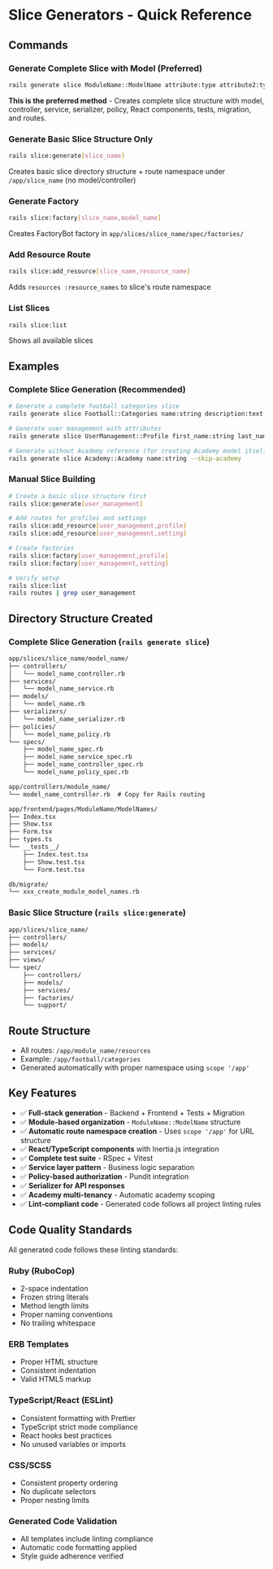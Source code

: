 # Slice Generators - Quick Reference

## Commands

### Generate Complete Slice with Model (Preferred)

```bash
rails generate slice ModuleName::ModelName attribute:type attribute2:type
```

**This is the preferred method** - Creates complete slice structure with model, controller, service, serializer, policy, React components, tests, migration, and routes.

### Generate Basic Slice Structure Only

```bash
rails slice:generate[slice_name]
```

Creates basic slice directory structure + route namespace under `/app/slice_name` (no model/controller)

### Generate Factory

```bash
rails slice:factory[slice_name,model_name]
```

Creates FactoryBot factory in `app/slices/slice_name/spec/factories/`

### Add Resource Route

```bash
rails slice:add_resource[slice_name,resource_name]
```

Adds `resources :resource_names` to slice's route namespace

### List Slices

```bash
rails slice:list
```

Shows all available slices

## Examples

### Complete Slice Generation (Recommended)

```bash
# Generate a complete football categories slice
rails generate slice Football::Categories name:string description:text

# Generate user management with attributes  
rails generate slice UserManagement::Profile first_name:string last_name:string bio:text

# Generate without Academy reference (for creating Academy model itself)
rails generate slice Academy::Academy name:string --skip-academy
```

### Manual Slice Building

```bash
# Create a basic slice structure first
rails slice:generate[user_management]

# Add routes for profiles and settings
rails slice:add_resource[user_management,profile]
rails slice:add_resource[user_management,setting]  

# Create factories
rails slice:factory[user_management,profile]
rails slice:factory[user_management,setting]

# Verify setup
rails slice:list
rails routes | grep user_management
```

## Directory Structure Created

### Complete Slice Generation (`rails generate slice`)

```txt
app/slices/slice_name/model_name/
├── controllers/
│   └── model_name_controller.rb
├── services/
│   └── model_name_service.rb  
├── models/
│   └── model_name.rb
├── serializers/
│   └── model_name_serializer.rb
├── policies/
│   └── model_name_policy.rb
└── specs/
    ├── model_name_spec.rb
    ├── model_name_service_spec.rb
    ├── model_name_controller_spec.rb
    └── model_name_policy_spec.rb

app/controllers/module_name/
└── model_name_controller.rb  # Copy for Rails routing

app/frontend/pages/ModuleName/ModelNames/
├── Index.tsx
├── Show.tsx
├── Form.tsx
├── types.ts
└── __tests__/
    ├── Index.test.tsx
    ├── Show.test.tsx
    └── Form.test.tsx

db/migrate/
└── xxx_create_module_model_names.rb
```

### Basic Slice Structure (`rails slice:generate`)

```txt
app/slices/slice_name/
├── controllers/
├── models/
├── services/
├── views/
└── spec/
    ├── controllers/
    ├── models/
    ├── services/
    ├── factories/
    └── support/
```

## Route Structure

- All routes: `/app/module_name/resources`
- Example: `/app/football/categories`
- Generated automatically with proper namespace using `scope '/app'`

## Key Features

- ✅ **Full-stack generation** - Backend + Frontend + Tests + Migration
- ✅ **Module-based organization** - `ModuleName::ModelName` structure
- ✅ **Automatic route namespace creation** - Uses `scope '/app'` for URL structure
- ✅ **React/TypeScript components** with Inertia.js integration
- ✅ **Complete test suite** - RSpec + Vitest
- ✅ **Service layer pattern** - Business logic separation
- ✅ **Policy-based authorization** - Pundit integration
- ✅ **Serializer for API responses**
- ✅ **Academy multi-tenancy** - Automatic academy scoping
- ✅ **Lint-compliant code** - Generated code follows all project linting rules

## Code Quality Standards

All generated code follows these linting standards:

### Ruby (RuboCop)

- 2-space indentation
- Frozen string literals
- Method length limits
- Proper naming conventions
- No trailing whitespace

### ERB Templates

- Proper HTML structure
- Consistent indentation
- Valid HTML5 markup

### TypeScript/React (ESLint)

- Consistent formatting with Prettier
- TypeScript strict mode compliance
- React hooks best practices
- No unused variables or imports

### CSS/SCSS

- Consistent property ordering
- No duplicate selectors
- Proper nesting limits

### Generated Code Validation

- All templates include linting compliance
- Automatic code formatting applied
- Style guide adherence verified
